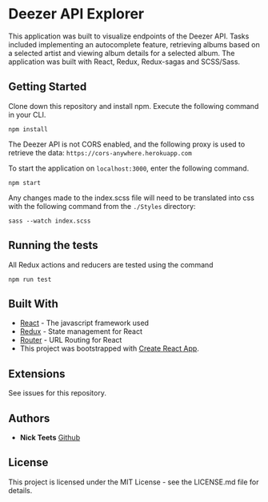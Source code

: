 # Deezer API Explorer
This application was built to visualize endpoints of the Deezer API. Tasks included implementing an autocomplete feature, retrieving albums based on a selected artist and viewing album details for a selected album. The application was built with React, Redux, Redux-sagas and SCSS/Sass.

## Getting Started
Clone down this repository and install npm. Execute the following command in your CLI.

```
npm install
```
The Deezer API is not CORS enabled, and the following proxy is used to retrieve the data: `https://cors-anywhere.herokuapp.com`

To start the application on `localhost:3000`, enter the following command.

```
npm start
```
Any changes made to the index.scss file will need to be translated into css with the following command from the `./Styles` directory:

```
sass --watch index.scss
```
## Running the tests
All Redux actions and reducers are tested using the command

```
npm run test
```
## Built With

* [React](https://reactjs.org/) - The javascript framework used
* [Redux](https://redux.js.org/) - State management for React
* [Router](https://github.com/reactjs/react-router-redux) - URL Routing for React
* This project was bootstrapped with [Create React App](https://github.com/facebookincubator/create-react-app).

## Extensions
See issues for this repository.

## Authors
* **Nick Teets** [Github](https://github.com/nicktu12)

## License
This project is licensed under the MIT License - see the LICENSE.md file for details.
